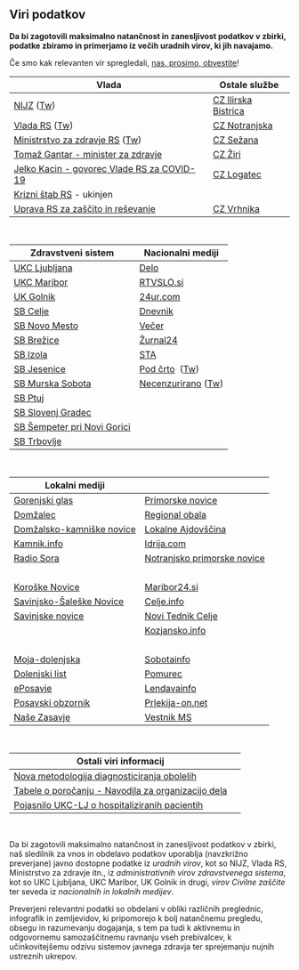 ## Viri podatkov

**Da bi zagotovili maksimalno natančnost in zanesljivost podatkov v zbirki, podatke zbiramo in primerjamo iz večih uradnih virov, ki jih navajamo.**

Če smo kak relevanten vir spregledali, [nas, prosimo, obvestite](#/team)!

| Vlada | Ostale službe |
|----|----|
| [NIJZ](https://www.nijz.si/sl/dnevno-spremljanje-okuzb-s-sars-cov-2-covid-19) ([Tw](https://twitter.com/NIJZ_pr/with_replies)) | [CZ Ilirska Bistrica](https://www.facebook.com/obcina.ilirskabistrica.73) |
| [Vlada RS](https://www.gov.si/teme/koronavirus/) ([Tw](https://twitter.com/vladaRS/with_replies)) | [CZ Notranjska](https://www.facebook.com/regijskistabcznotranjska/) |
| [Ministrstvo za zdravje RS](https://www.gov.si/novice/?org[]=33) ([Tw](https://twitter.com/MinZdravje/with_replies)) | [CZ Sežana](https://www.facebook.com/civilnazascitasezana/) |
| [Tomaž Gantar - minister za zdravje](https://twitter.com/tomazgantar)  | [CZ Žiri](https://www.facebook.com/groups/civilnazascitaziri/) |
| [Jelko Kacin - govorec Vlade RS za COVID-19](https://twitter.com/GovorecCOVID19/with_replies) | [CZ Logatec](https://www.facebook.com/zascitaresevanjeLogatec/) |
| [Krizni štab RS](https://twitter.com/KrizniStabRS/with_replies) - ukinjen |
| [Uprava RS za zaščito in reševanje](https://twitter.com/URS_ZR/with_replies) | [CZ Vrhnika](https://www.facebook.com/Civilna-za%C5%A1%C4%8Dita-Vrhnika-107764814187703/) | [CZ Gorenjska](https://www.facebook.com/stabczgorenjska) |


<br>

| Zdravstveni sistem | Nacionalni mediji |
|----|----|
| [UKC Ljubljana](https://twitter.com/ukclj/with_replies) | [Delo](https://www.delo.si/tag/koronavirus) |
| [UKC Maribor](https://twitter.com/UKCMaribor/with_replies) | [RTVSLO.si](https://www.rtvslo.si/zdravje/novi-koronavirus) |
| [UK Golnik](https://www.klinika-golnik.si/novice) | [24ur.com](https://www.24ur.com/novice) |
| [SB Celje](https://twitter.com/CeljeSb/with_replies) | [Dnevnik](https://www.dnevnik.si/slovenija) |
| [SB Novo Mesto](https://twitter.com/sbnovomesto/with_replies) | [Večer](https://www.vecer.com/koronavirus-novice) |
| [SB Brežice](https://www.sb-brezice.si/) | [Žurnal24](https://www.zurnal24.si/slovenija) |
| [SB Izola](https://www.sb-izola.si/si/aktualno/) | [STA](https://www.sta.si/slovenija) |
| [SB Jesenice](https://www.sb-je.si/aktualno/aktualne_novice/) | [Pod črto](https://podcrto.si/dosje/koronavirus/)  ([Tw](https://twitter.com/podcrto?lang=en)) |
| [SB Murska Sobota](https://www.sb-ms.si/mediji-in-javnost/sporocila-za-javnost/) | [Necenzurirano](https://necenzurirano.si/clanek/aktualno/dosje-zbirno-o-koronavirusu-763944) ([Tw](https://twitter.com/necenzurirano_/with_replies)) |
| [SB Ptuj](http://www.sb-ptuj.si/aktualno/novice/novice/) | |
| [SB Slovenj Gradec](https://www.sb-sg.si/) ||
| [SB Šempeter pri Novi Gorici](http://www.bolnisnica-go.si/aktualno)| |
| [SB Trbovlje](http://www.sb-trbovlje.si/) | |

<br>

| Lokalni mediji | |
|----|----|
| [Gorenjski glas](http://www.gorenjskiglas.si/) | [Primorske novice](https://www.primorske.si/) |
| [Domžalec](https://domzalec.si/) | [Regional obala](https://www.regionalobala.si/) |
| [Domžalsko-kamniške novice](https://www.domzalske-novice.si/) | [Lokalne Ajdovščina](https://www.lokalne-ajdovscina.si/) |
| [Kamnik.info](https://www.kamnik.info/novice_kamnik/) | [Idrija.com](https://www.idrija.com/) |
| [Radio Sora](https://www.radio-sora.si/novice) | [Notranjsko primorske novice](https://notranjskoprimorske.si/) |
| &nbsp; | &nbsp; |
| [Koroške Novice](https://www.koroskenovice.si/) | [Maribor24.si](https://maribor24.si/) |
| [Savinjsko-Šaleške Novice](https://sasa-novice.si/) | [Celje.info](https://www.celje.info/) |
| [Savinjske novice](http://savinjske.com/) | [Novi Tednik Celje](http://www.nt-rc.si/novi-tednik/) |
| &nbsp; | [Kozjansko.info](https://kozjansko.info/) |
| &nbsp; | &nbsp; |
| [Moja-dolenjska](https://moja-dolenjska.si/) | [Sobotainfo](https://sobotainfo.com/) |
| [Dolenjski list](https://www.dolenjskilist.si/si/novice/) | [Pomurec](https://www.pomurec.com/) |
| [ePosavje](https://www.eposavje.com/) | [Lendavainfo](http://lendavainfo.com/) |
| [Posavski obzornik](https://www.posavskiobzornik.si/) | [Prlekija-on.net](https://www.prlekija-on.net/) |
| [Naše Zasavje](https://nase-zasavje.si/) | [Vestnik MS](https://vestnik.si/) |

<br>

| Ostali viri informacij                                                                                                                                                       |     |
| ---------------------------------------------------------------------------------------------------------------------------------------------------------------------------- | --- |
| [Nova metodologija diagnosticiranja obolelih](https://www.gov.si/novice/2020-03-14-spremenjeno-diagnosticiranje-za-realnejse-nacrtovanje-ukrepov-za-obvladovanje-epidemije/) |     |
| [Tabele o poročanju - Navodila za organizacijo dela](https://www.gov.si/novice/2020-03-17-navodila-za-organizacijo-dela-obravnavo-bolnika-in-dnevno-porocanje/)             |     |
| [Pojasnilo UKC-LJ o hospitaliziranih pacientih](https://twitter.com/ukclj/status/1242123118161911808)                                                                        |     |
<br>

Da bi zagotovili maksimalno natančnost in zanesljivost podatkov v zbirki, naš sledilnik za vnos in obdelavo podatkov uporablja (navzkrižno preverjane) javno dostopne podatke iz *uradnih virov*, kot so NIJZ, Vlada RS, Ministrstvo za zdravje itn., iz *administrativnih virov zdravstvenega sistema*, kot so UKC Ljubljana, UKC Maribor, UK Golnik in drugi, *virov Civilne zaščite* ter seveda iz *nacionalnih in lokalnih medijev*. 

Preverjeni relevantni podatki so obdelani v obliki različnih preglednic, infografik in zemljevidov, ki pripomorejo k bolj natančnemu pregledu, obsegu in razumevanju dogajanja, s tem pa tudi k aktivnemu in odgovornemu samozaščitnemu ravnanju vseh prebivalcev, k učinkovitejšemu odzivu sistemov javnega zdravja ter sprejemanju nujnih ustreznih ukrepov.
